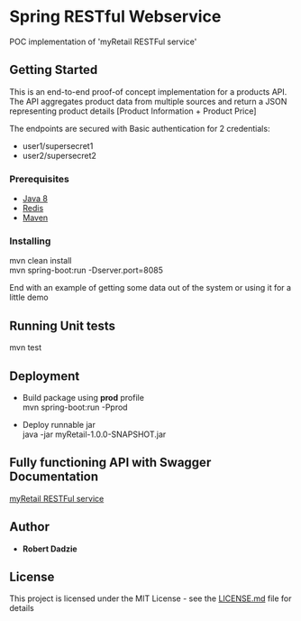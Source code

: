 # Spring RESTful Webservice 

POC implementation of 'myRetail RESTFul service'

## Getting Started
This is an end-to-end proof-of concept implementation for a products API.
The API aggregates product data from multiple sources and return a JSON representing
product details [Product Information + Product Price]

The endpoints are secured with Basic authentication for 2 credentials:
* user1/supersecret1
* user2/supersecret2
### Prerequisites

* [Java 8](http://www.oracle.com/technetwork/java/javase/downloads/jdk8-downloads-2133151.html)
* [Redis](https://redis.io/)
* [Maven](https://maven.apache.org/)

### Installing
mvn clean install<br>
mvn spring-boot:run -Dserver.port=8085<br>


End with an example of getting some data out of the system or using it for a little demo

## Running Unit tests

mvn test


## Deployment
* Build package using **prod** profile<br>
  mvn spring-boot:run -Pprod<br>

* Deploy runnable jar<br>
  java -jar myRetail-1.0.0-SNAPSHOT.jar

## Fully functioning API with Swagger Documentation
[myRetail RESTFul service](http://ec2-34-201-116-89.compute-1.amazonaws.com:8080)

## Author

* **Robert Dadzie**

## License

This project is licensed under the MIT License - see the [LICENSE.md](LICENSE.md) file for details


